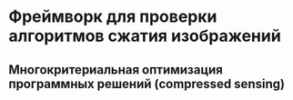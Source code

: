 # Фреймворк для проверки алгоритмов сжатия изображений
## Многокритериальная оптимизация программных решений (compressed sensing)
